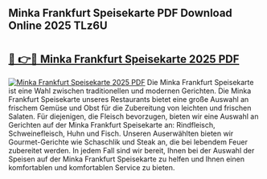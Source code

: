 ## Minka Frankfurt Speisekarte PDF Download Online 2025 TLz6U

# <h2><a href="http://gc76bm.nevu.top/?p=Minka+Frankfurt+Speisekarte">🔗 👉🔴 Minka Frankfurt Speisekarte 2025 PDF</a></h2>

[![Minka Frankfurt Speisekarte 2025 PDF](https://i.imgur.com/dBaPXMq.png)](http://gc76bm.nevu.top/?p=Minka+Frankfurt+Speisekarte)
Die Minka Frankfurt Speisekarte ist eine Wahl zwischen traditionellen und modernen Gerichten. Die Minka Frankfurt Speisekarte unseres Restaurants bietet eine große Auswahl an frischem Gemüse und Obst für die Zubereitung von leichten und frischen Salaten. Für diejenigen, die Fleisch bevorzugen, bieten wir eine Auswahl an Gerichten auf der Minka Frankfurt Speisekarte an: Rindfleisch, Schweinefleisch, Huhn und Fisch. Unseren Auserwählten bieten wir Gourmet-Gerichte wie Schaschlik und Steak an, die bei lebendem Feuer zubereitet werden. In jedem Fall sind wir bereit, Ihnen bei der Auswahl der Speisen auf der Minka Frankfurt Speisekarte zu helfen und Ihnen einen komfortablen und komfortablen Service zu bieten.
